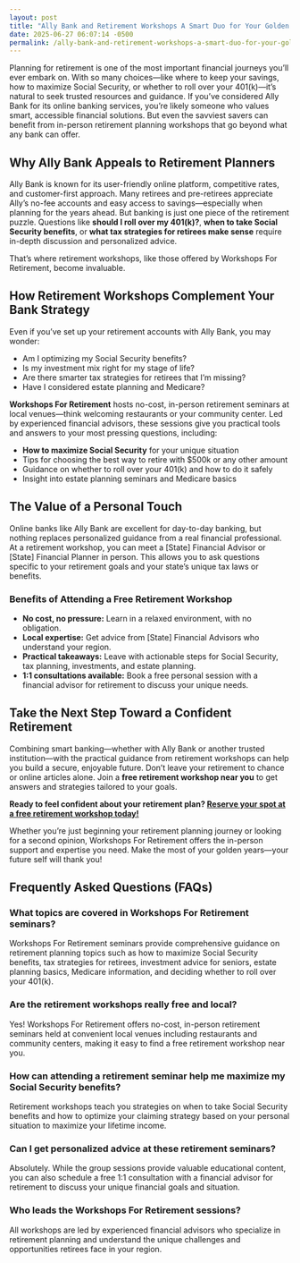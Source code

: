```yaml
---
layout: post
title: "Ally Bank and Retirement Workshops A Smart Duo for Your Golden Years"
date: 2025-06-27 06:07:14 -0500
permalink: /ally-bank-and-retirement-workshops-a-smart-duo-for-your-golden-years/
---
```

Planning for retirement is one of the most important financial journeys you’ll ever embark on. With so many choices—like where to keep your savings, how to maximize Social Security, or whether to roll over your 401(k)—it’s natural to seek trusted resources and guidance. If you’ve considered Ally Bank for its online banking services, you’re likely someone who values smart, accessible financial solutions. But even the savviest savers can benefit from in-person retirement planning workshops that go beyond what any bank can offer.

## Why Ally Bank Appeals to Retirement Planners

Ally Bank is known for its user-friendly online platform, competitive rates, and customer-first approach. Many retirees and pre-retirees appreciate Ally’s no-fee accounts and easy access to savings—especially when planning for the years ahead. But banking is just one piece of the retirement puzzle. Questions like **should I roll over my 401(k)?**, **when to take Social Security benefits**, or **what tax strategies for retirees make sense** require in-depth discussion and personalized advice.

That’s where retirement workshops, like those offered by Workshops For Retirement, become invaluable.

## How Retirement Workshops Complement Your Bank Strategy

Even if you’ve set up your retirement accounts with Ally Bank, you may wonder:

- Am I optimizing my Social Security benefits?
- Is my investment mix right for my stage of life?
- Are there smarter tax strategies for retirees that I’m missing?
- Have I considered estate planning and Medicare?

**Workshops For Retirement** hosts no-cost, in-person retirement seminars at local venues—think welcoming restaurants or your community center. Led by experienced financial advisors, these sessions give you practical tools and answers to your most pressing questions, including:

- **How to maximize Social Security** for your unique situation
- Tips for choosing the best way to retire with $500k or any other amount
- Guidance on whether to roll over your 401(k) and how to do it safely
- Insight into estate planning seminars and Medicare basics

## The Value of a Personal Touch

Online banks like Ally Bank are excellent for day-to-day banking, but nothing replaces personalized guidance from a real financial professional. At a retirement workshop, you can meet a [State] Financial Advisor or [State] Financial Planner in person. This allows you to ask questions specific to your retirement goals and your state’s unique tax laws or benefits.

### Benefits of Attending a Free Retirement Workshop

- **No cost, no pressure:** Learn in a relaxed environment, with no obligation.
- **Local expertise:** Get advice from [State] Financial Advisors who understand your region.
- **Practical takeaways:** Leave with actionable steps for Social Security, tax planning, investments, and estate planning.
- **1:1 consultations available:** Book a free personal session with a financial advisor for retirement to discuss your unique needs.

## Take the Next Step Toward a Confident Retirement

Combining smart banking—whether with Ally Bank or another trusted institution—with the practical guidance from retirement workshops can help you build a secure, enjoyable future. Don’t leave your retirement to chance or online articles alone. Join a **free retirement workshop near you** to get answers and strategies tailored to your goals.

**Ready to feel confident about your retirement plan? [Reserve your spot at a free retirement workshop today!](https://workshopsforretirement.com/)**

Whether you’re just beginning your retirement planning journey or looking for a second opinion, Workshops For Retirement offers the in-person support and expertise you need. Make the most of your golden years—your future self will thank you!

## Frequently Asked Questions (FAQs)

### What topics are covered in Workshops For Retirement seminars?

Workshops For Retirement seminars provide comprehensive guidance on retirement planning topics such as how to maximize Social Security benefits, tax strategies for retirees, investment advice for seniors, estate planning basics, Medicare information, and deciding whether to roll over your 401(k).

### Are the retirement workshops really free and local?

Yes! Workshops For Retirement offers no-cost, in-person retirement seminars held at convenient local venues including restaurants and community centers, making it easy to find a free retirement workshop near you.

### How can attending a retirement seminar help me maximize my Social Security benefits?

Retirement workshops teach you strategies on when to take Social Security benefits and how to optimize your claiming strategy based on your personal situation to maximize your lifetime income.

### Can I get personalized advice at these retirement seminars?

Absolutely. While the group sessions provide valuable educational content, you can also schedule a free 1:1 consultation with a financial advisor for retirement to discuss your unique financial goals and situation.

### Who leads the Workshops For Retirement sessions?

All workshops are led by experienced financial advisors who specialize in retirement planning and understand the unique challenges and opportunities retirees face in your region.

<script type="application/ld+json">
{
  "@context": "https://schema.org",
  "@type": "BlogPosting",
  "headline": "Ally Bank and Retirement Workshops A Smart Duo for Your Golden Years",
  "description": "Explore how combining Ally Bank's online banking with Workshops For Retirement's in-person retirement seminars offers comprehensive retirement planning, including Social Security, tax strategies, and investment advice.",
  "author": {
    "@type": "Person",
    "name": "Workshops For Retirement"
  },
  "publisher": {
    "@type": "Person",
    "name": "Workshops For Retirement"
  },
  "mainEntityOfPage": {
    "@type": "WebPage",
    "@id": "https://workshopsforretirement.com/"
  },
  "datePublished": "2024-06-01",
  "dateModified": "2024-06-01"
}
</script>

<script type="application/ld+json">
{
  "@context": "https://schema.org",
  "@type": "FAQPage",
  "mainEntity": [
    {
      "@type": "Question",
      "name": "What topics are covered in Workshops For Retirement seminars?",
      "acceptedAnswer": {
        "@type": "Answer",
        "text": "Workshops For Retirement seminars provide comprehensive guidance on retirement planning topics such as how to maximize Social Security benefits, tax strategies for retirees, investment advice for seniors, estate planning basics, Medicare information, and deciding whether to roll over your 401(k)."
      }
    },
    {
      "@type": "Question",
      "name": "Are the retirement workshops really free and local?",
      "acceptedAnswer": {
        "@type": "Answer",
        "text": "Yes! Workshops For Retirement offers no-cost, in-person retirement seminars held at convenient local venues including restaurants and community centers, making it easy to find a free retirement workshop near you."
      }
    },
    {
      "@type": "Question",
      "name": "How can attending a retirement seminar help me maximize my Social Security benefits?",
      "acceptedAnswer": {
        "@type": "Answer",
        "text": "Retirement workshops teach you strategies on when to take Social Security benefits and how to optimize your claiming strategy based on your personal situation to maximize your lifetime income."
      }
    },
    {
      "@type": "Question",
      "name": "Can I get personalized advice at these retirement seminars?",
      "acceptedAnswer": {
        "@type": "Answer",
        "text": "Absolutely. While the group sessions provide valuable educational content, you can also schedule a free 1:1 consultation with a financial advisor for retirement to discuss your unique financial goals and situation."
      }
    },
    {
      "@type": "Question",
      "name": "Who leads the Workshops For Retirement sessions?",
      "acceptedAnswer": {
        "@type": "Answer",
        "text": "All workshops are led by experienced financial advisors who specialize in retirement planning and understand the unique challenges and opportunities retirees face in your region."
      }
    }
  ]
}
</script>
